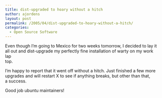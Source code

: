 ```yaml
---
title: dist-upgraded to hoary without a hitch
author: ajordens
layout: post
permalink: /2005/04/dist-upgraded-to-hoary-without-a-hitch/
categories:
  - Open Source Software
---
```

Even though I&#8217;m going to Mexico for two weeks tomorrow, I decided to lay it all out and dist-upgrade my perfectly fine installation of warty on my work lap  
top.

I&#8217;m happy to report that it went off without a hitch. Just finished a few more upgrades and will restart X to see if anything breaks, but other than that,  
a success.

Good job ubuntu maintainers!